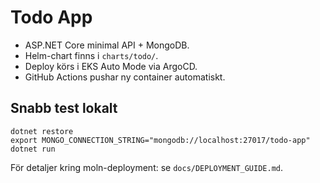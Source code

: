 # Todo App

- ASP.NET Core minimal API + MongoDB.
- Helm-chart finns i `charts/todo/`.
- Deploy körs i EKS Auto Mode via ArgoCD.
- GitHub Actions pushar ny container automatiskt.

## Snabb test lokalt
```
dotnet restore
export MONGO_CONNECTION_STRING="mongodb://localhost:27017/todo-app"
dotnet run
```

För detaljer kring moln-deployment: se `docs/DEPLOYMENT_GUIDE.md`.
